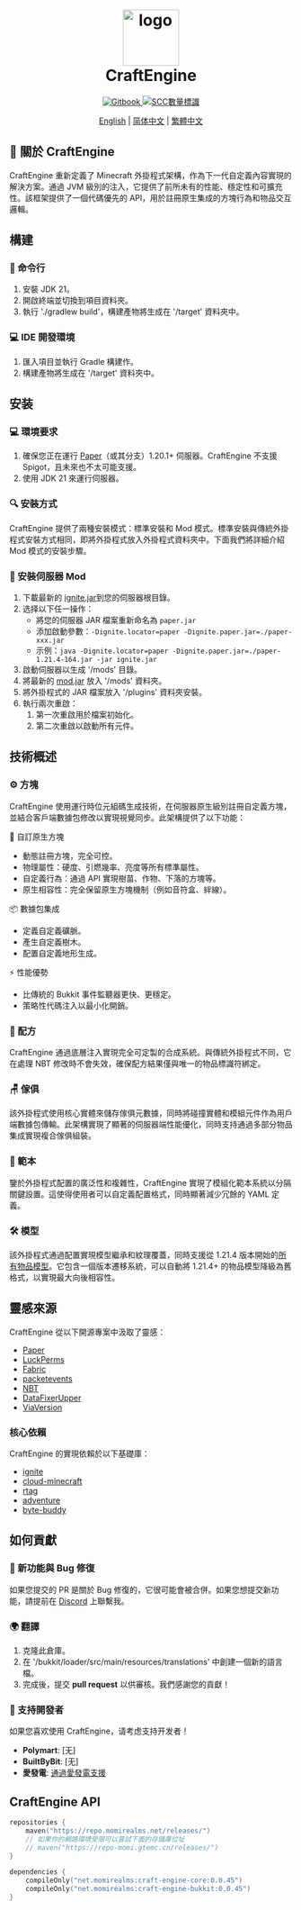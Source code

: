 <h1 align="center">
  <div style="text-align:center">
    <img src="https://github.com/user-attachments/assets/4e679094-303b-481d-859d-073efc61037c" alt="logo" style="width:100px; height:auto;">
  </div>
  CraftEngine
</h1>

<p align="center">
  <a href="https://momi.gtemc.cn/craftengine" alt="GitBook">
    <img src="https://img.shields.io/badge/%E6%96%87%E6%AA%94-%E7%94%A8%E6%88%B6%E6%89%8B%E5%86%8A-D2691E" alt="Gitbook"/>
  </a>
  <a href="https://github.com/Xiao-MoMi/craft-engine/">
    <img src="https://sloc.xyz/github/Xiao-MoMi/craft-engine/?category=codes" alt="SCC數量標識"/>
  </a>
</p>

<p align="center">
    <a target="_blank" href="/README.md">English</a> |
    <a target="_blank" href="/readme/README_zh-CN.md">简体中文</a> |
    <a target="_blank" href="/readme/README_zh-TW.md">繁體中文</a>
</p>

## 📌 關於 CraftEngine

CraftEngine 重新定義了 Minecraft 外掛程式架構，作為下一代自定義內容實現的解決方案。通過 JVM 級別的注入，它提供了前所未有的性能、穩定性和可擴充性。該框架提供了一個代碼優先的 API，用於註冊原生集成的方塊行為和物品交互邏輯。

## 構建

### 🐚 命令行
1. 安裝 JDK 21。
2. 開啟終端並切換到項目資料夾。
3. 執行 './gradlew build'，構建產物將生成在 '/target' 資料夾中。

### 💻 IDE 開發環境
1. 匯入項目並執行 Gradle 構建作。
2. 構建產物將生成在 '/target' 資料夾中。

## 安装

### 💻 環境要求
1. 確保您正在運行 [Paper](https://papermc.io/)（或其分支）1.20.1+ 伺服器。CraftEngine 不支援 Spigot，且未來也不太可能支援。
2. 使用 JDK 21 來運行伺服器。

### 🔍 安裝方式
CraftEngine 提供了兩種安裝模式：標準安裝和 Mod 模式。標準安裝與傳統外掛程式安裝方式相同，即將外掛程式放入外掛程式資料夾中。下面我們將詳細介紹 Mod 模式的安裝步驟。

### 🔧 安裝伺服器 Mod
1. 下載最新的 [ignite.jar](https://github.com/vectrix-space/ignite/releases)到您的伺服器根目錄。
2. 选择以下任一操作：
    - 將您的伺服器 JAR 檔案重新命名為 `paper.jar`
    - 添加啟動參數：`-Dignite.locator=paper -Dignite.paper.jar=./paper-xxx.jar`
    - 示例：`java -Dignite.locator=paper -Dignite.paper.jar=./paper-1.21.4-164.jar -jar ignite.jar`
3. 啟動伺服器以生成 '/mods' 目錄。
4. 將最新的 [mod.jar](https://github.com/Xiao-MoMi/craft-engine/releases) 放入 '/mods' 資料夾。
5. 將外掛程式的 JAR 檔案放入 '/plugins' 資料夾安裝。
6. 執行兩次重啟：
    1. 第一次重啟用於檔案初始化。
    2. 第二次重啟以啟動所有元件。

## 技術概述

### ⚙️ 方塊
CraftEngine 使用運行時位元組碼生成技術，在伺服器原生級別註冊自定義方塊，並結合客戶端數據包修改以實現視覺同步。此架構提供了以下功能：

🧱 自訂原生方塊
- 動態註冊方塊，完全可控。
- 物理屬性：硬度、引燃幾率、亮度等所有標準屬性。
- 自定義行為：通過 API 實現樹苗、作物、下落的方塊等。
- 原生相容性：完全保留原生方塊機制（例如音符盒、絆線）。

📦 數據包集成
- 定義自定義礦脈。
- 產生自定義樹木。
- 配置自定義地形生成。

⚡ 性能優勢
- 比傳統的 Bukkit 事件監聽器更快、更穩定。
- 策略性代碼注入以最小化開銷。

### 🥘 配方
CraftEngine 通過底層注入實現完全可定製的合成系統。與傳統外掛程式不同，它在處理 NBT 修改時不會失效，確保配方結果僅與唯一的物品標識符綁定。

### 🪑 傢俱
該外掛程式使用核心實體來儲存傢俱元數據，同時將碰撞實體和模組元件作為用戶端數據包傳輸。此架構實現了顯著的伺服器端性能優化，同時支持通過多部分物品集成實現複合傢俱組裝。

### 📝 範本
鑒於外掛程式配置的廣泛性和複雜性，CraftEngine 實現了模組化範本系統以分隔關鍵設置。這使得使用者可以自定義配置格式，同時顯著減少冗餘的 YAML 定義。

### 🛠️ 模型
該外掛程式通過配置實現模型繼承和紋理覆蓋，同時支援從 1.21.4 版本開始的[所有物品模型](https://misode.github.io/assets/item/)。它包含一個版本遷移系統，可以自動將 1.21.4+ 的物品模型降級為舊格式，以實現最大向後相容性。

## 靈感來源
CraftEngine 從以下開源專案中汲取了靈感：
- [Paper](https://github.com/PaperMC/Paper)
- [LuckPerms](https://github.com/LuckPerms/LuckPerms)
- [Fabric](https://github.com/FabricMC/fabric)
- [packetevents](https://github.com/retrooper/packetevents)
- [NBT](https://github.com/Querz/NBT)
- [DataFixerUpper](https://github.com/Mojang/DataFixerUpper)
- [ViaVersion](https://github.com/ViaVersion/ViaVersion)

### 核心依賴
CraftEngine 的實現依賴於以下基礎庫：
- [ignite](https://github.com/vectrix-space/ignite)
- [cloud-minecraft](https://github.com/Incendo/cloud-minecraft)
- [rtag](https://github.com/saicone/rtag)
- [adventure](https://github.com/KyoriPowered/adventure)
- [byte-buddy](https://github.com/raphw/byte-buddy)

## 如何貢獻

### 🔌 新功能與 Bug 修復
如果您提交的 PR 是關於 Bug 修復的，它很可能會被合併。如果您想提交新功能，請提前在 [Discord](https://discord.com/invite/WVKdaUPR3S) 上聯繫我。

### 🌍 翻譯
1. 克隆此倉庫。
2. 在 '/bukkit/loader/src/main/resources/translations' 中創建一個新的語言檔。
3. 完成後，提交 **pull request** 以供審核。我們感謝您的貢獻！

### 💖 支持開發者
如果您喜欢使用 CraftEngine，请考虑支持开发者！

- **Polymart**: [无]
- **BuiltByBit**: [无]
- **愛發電**: [通過愛發電支援](https://afdian.com/@xiaomomi/)

## CraftEngine API

```kotlin
repositories {
    maven("https://repo.momirealms.net/releases/")
    // 如果你的網路環境受限可以嘗試下面的存儲庫位址
    // maven("https://repo-momi.gtemc.cn/releases/")
}
```
```kotlin
dependencies {
    compileOnly("net.momirealms:craft-engine-core:0.0.45")
    compileOnly("net.momirealms:craft-engine-bukkit:0.0.45")
}
```
